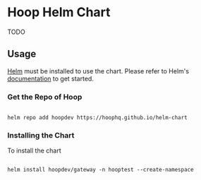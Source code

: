 # Hoop Helm Chart

TODO

## Usage

[Helm](https://helm.sh) must be installed to use the chart.
Please refer to Helm's [documentation](https://helm.sh/docs/) to get started.

### Get the Repo of Hoop

```console

helm repo add hoopdev https://hoophq.github.io/helm-chart

```

### Installing the Chart

To install the chart

```console

helm install hoopdev/gateway -n hooptest --create-namespace

```
